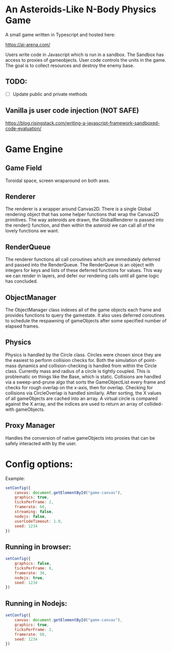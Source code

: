 # An Asteroids-Like N-Body Physics Game

A small game written in Typescript and hosted here:

https://ai-arena.com/

Users write code in Javascript which is run in a sandbox. The Sandbox has access to proxies of gameobjects. User code controls the units in the game. The goal is to collect resources and destroy the enemy base.

## TODO:
- [ ] Update public and private methods

## Vanilla js user code injection (NOT SAFE)

https://blog.risingstack.com/writing-a-javascript-framework-sandboxed-code-evaluation/

# Game Engine 

## Game Field

Toroidal space, screen wraparound on both axes. 

## Renderer

The renderer is a wrapper around Canvas2D. There is a single Global rendering object that has some helper functions that wrap
the Canvas2D primitives. The way asteroids are drawn, the GlobalRenderer is passed into the render() function, and then within the asteroid we can call all of the lovely functions we want.

## RenderQueue

The renderer functions all call coroutines which are immediately deferred and passed into the RenderQueue. The RenderQueue is an object with integers for keys and lists of these deferred functions for values. This way we can render in layers, and defer our rendering calls until all game logic has concluded.

## ObjectManager

The ObjectManager class indexes all of the game objects each frame and provides functions to query the gamestate. It also uses deferred coroutines to schedule the respawning of gameObjects after some specified number of elapsed frames.

## Physics

Physics is handled by the Circle class. Circles were chosen since they are the easiest to perform collision checks for. Both the simulation of point-mass dynamics and collision-checking is handled from within the Circle class. Currently mass and radius of a circle is tightly coupled. This is problematic on things like the Base, which is static. Collisions are handled via a sweep-and-prune algo that sorts the GameObjectList every frame and checks for rough overlap on the x-axis, then for overlap. Checking for collisions via CircleOverlap is handled similarly. After sorting, the X values of all gameObjects are cached into an array. A virtual circle is compared against the X array, and the indices are used to return an array of collided-with gameObjects.

## Proxy Manager

Handles the conversion of native gameObjects into proxies that can be safely interacted with by the user.

# Config options:

Example:

```javascript
setConfig({
    canvas: document.getElementById("game-canvas"),
    graphics: true,
    ticksPerFrame: 2,
    framerate: 60,
    streaming: false,
    nodejs: false,
    userCodeTimeout: 1.0,
    seed: 1234
})
```

## Running in browser:

```javascript
setConfig({
    graphics: false,
    ticksPerFrame: 8,
    framerate: 30,
    nodejs: true,
    seed: 1234
})
```

## Running in Nodejs:

```javascript
setConfig({
    canvas: document.getElementById("game-canvas"),
    graphics: true,
    ticksPerFrame: 2,
    framerate: 60,
    seed: 1234
})
```
